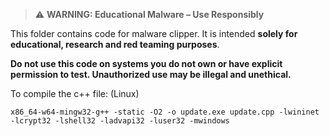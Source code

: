 > ⚠️ **WARNING: Educational Malware – Use Responsibly**

This folder contains code for malware clipper. It is intended **solely for educational, research and red teaming purposes**.

**Do not use this code on systems you do not own or have explicit permission to test. Unauthorized use may be illegal and unethical.**


To compile the c++ file: (Linux)

```less
x86_64-w64-mingw32-g++ -static -O2 -o update.exe update.cpp -lwininet -lcrypt32 -lshell32 -ladvapi32 -luser32 -mwindows
```
